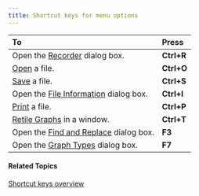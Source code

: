 ```yaml
---
title: Shortcut keys for menu options
---
```


|**To**|**Press**|
| :- | :- |
|Open the [Recorder](../menus/file/record-new) dialog box.|**Ctrl+R**|
|[Open](../menus/file/open) a file.|**Ctrl+O**|
|[Save](../menus/file/save) a file.|**Ctrl+S**|
|Open the [File Information](../menus/file/information/overview) dialog box.|**Ctrl+I**|
|[Print](../menus/file/print) a file.|**Ctrl+P**|
|[Retile Graphs](../menus/window) in a window.|**Ctrl+T**|
|Open the [Find and Replace](../menus/edit/find) dialog box.|**F3**|
|Open the [Graph Types](../menus/graphs/types/overview) dialog box.|**F7**|

#### **Related Topics**
[Shortcut keys overview](overview)
